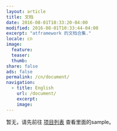 ```yaml
---
layout: article
title: 文档
date: 2016-08-01T10:33:20-04:00
modified: 2016-08-01T10:33:44-04:00
excerpt: "atframework 的文档合集."
locale: cn
image:
  feature:
  teaser:
  thumb:
share: false
ads: false
permalink: /cn/document/
navigation:
  - title: English
    url: /document/
    excerpt:
    image:
---
```


暂无，请先前往 [项目列表](/cn/projects/) 查看里面的sample。
